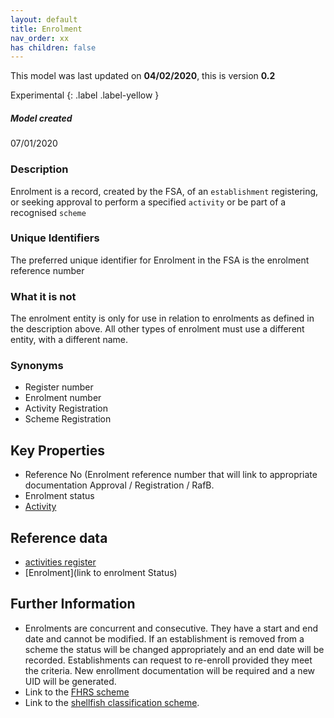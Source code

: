 ```yaml
---
layout: default
title: Enrolment
nav_order: xx
has children: false
---
```


This model was last updated on **04/02/2020**, this is version **0.2**

Experimental
{: .label .label-yellow }

##### Model created
07/01/2020

### Description
Enrolment is a record, created by the FSA, of an `establishment` registering, or seeking approval to perform a specified `activity` or be part of a recognised `scheme`
### Unique Identifiers
The preferred unique identifier for Enrolment in the FSA is the enrolment reference number

### What it is not
The enrolment entity is only for use in relation to enrolments as defined in the description above. All other types of enrolment must use a different entity, with a different name.

### Synonyms
*   Register number
*   Enrolment number
*   Activity Registration
*   Scheme Registration

## Key Properties
*   Reference No (Enrolment reference number that will link to appropriate documentation Approval / Registration / RafB.
*   Enrolment status
*   [Activity](https://data.food.gov.uk/codes/organisation/_activities)


## Reference data
*   [activities register](https://data.food.gov.uk/codes/organisation/_activities)
*   [Enrolment](link to enrolment Status)

## Further Information
*   Enrolments are concurrent and consecutive.  They have a start and end date and cannot be modified. If an establishment is removed from a scheme the status will be changed appropriately and an end date will be recorded.  Establishments can request to re-enroll provided they meet the criteria.  New enrollment documentation will be required and a new UID will be generated.
*   Link to the [FHRS scheme](https://ratings.food.gov.uk/)
*   Link to the [shellfish classification scheme](https://www.food.gov.uk/business-guidance/shellfish-classification).
